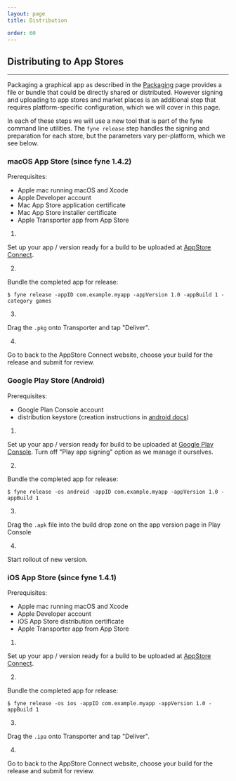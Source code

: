 ```yaml
---
layout: page
title: Distribution	

order: 60
---
```


## Distributing to App Stores

---

Packaging a graphical app as described in the [Packaging](/started/packaging)
page provides a file or bundle that could be directly shared or distributed.
However signing and uploading to app stores and market places is an additional
step that requires platform-specific configuration, which we will cover in this
page.

In each of these steps we will use a new tool that is part of the fyne command
line utilities. The `fyne release` step handles the signing and preparation
for each store, but the parameters vary per-platform, which we see below.

### macOS App Store (since fyne 1.4.2)

Prerequisites:

* Apple mac running macOS and Xcode
* Apple Developer account
* Mac App Store application certificate
* Mac App Store installer certificate
* Apple Transporter app from App Store

1. 
Set up your app / version ready for a build to be uploaded at
[AppStore Connect](https://appstoreconnect.apple.com).

2.
Bundle the completed app for release:

```
$ fyne release -appID com.example.myapp -appVersion 1.0 -appBuild 1 -category games
```

3.
Drag the `.pkg` onto Transporter and tap "Deliver".

4.
Go to back to the AppStore Connect website, choose your build for the release and submit for review.

### Google Play Store (Android)

Prerequisites:

* Google Plan Console account
* distribution keystore (creation instructions in
[android docs](https://developer.android.com/studio/publish/app-signing))

1.
Set up your app / version ready for build to be uploaded at
[Google Play Console](https://play.google.com/apps/publish). Turn off "Play app signing" option as we manage it ourselves.

2.
Bundle the completed app for release:

```
$ fyne release -os android -appID com.example.myapp -appVersion 1.0 -appBuild 1
```

3.
Drag the `.apk` file into the build drop zone on the app version page in Play Console

4.
Start rollout of new version.

### iOS App Store (since fyne 1.4.1)

Prerequisites:

* Apple mac running macOS and Xcode
* Apple Developer account
* iOS App Store distribution certificate
* Apple Transporter app from App Store

1.
Set up your app / version ready for a build to be uploaded at
[AppStore Connect](https://appstoreconnect.apple.com).

2.
Bundle the completed app for release:

```
$ fyne release -os ios -appID com.example.myapp -appVersion 1.0 -appBuild 1
```

3.
Drag the `.ipa` onto Transporter and tap "Deliver".

4.
Go to back to the AppStore Connect website, choose your build for the release and submit for review.